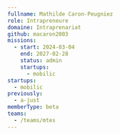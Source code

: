 ```yaml
---
fullname: Mathilde Caron-Peugniez
role: Intrapreneure
domaine: Intraprenariat
github: macaron2003
missions:
  - start: 2024-03-04
    end: 2027-02-28
    status: admin
    startups:
      - mobilic
startups:
  - mobilic
previously:
  - a-just
memberType: beta
teams:
  - /teams/mtes
---
```

